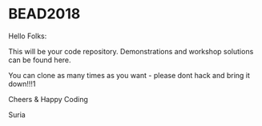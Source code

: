 # BEAD2018

Hello Folks:

This will be your code repository. Demonstrations and workshop solutions can be found here.

You can clone as many times as you want - please dont hack and bring it down!!!1

Cheers & Happy Coding

Suria
